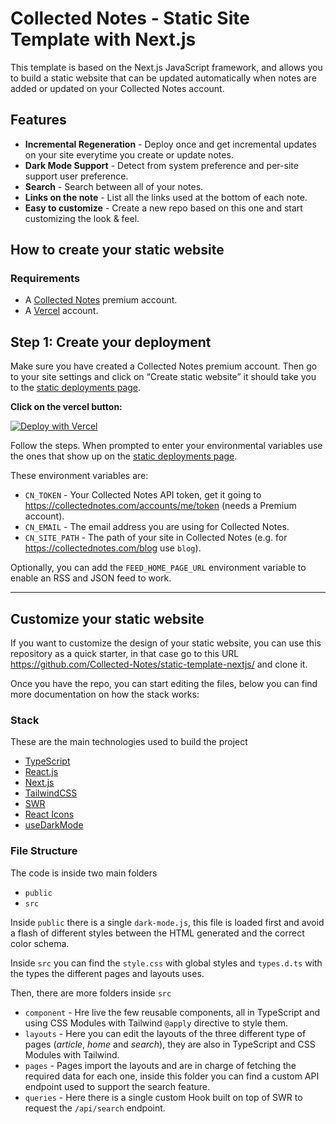 # Collected Notes - Static Site Template with Next.js

This template is based on the Next.js JavaScript framework, and allows you to build a static website that can be updated automatically when notes are added or updated on your Collected Notes account.

## Features

- **Incremental Regeneration** - Deploy once and get incremental updates on your site everytime you create or update notes.
- **Dark Mode Support** - Detect from system preference and per-site support user preference.
- **Search** - Search between all of your notes.
- **Links on the note** - List all the links used at the bottom of each note.
- **Easy to customize** - Create a new repo based on this one and start customizing the look & feel.

## How to create your static website

### Requirements

- A [Collected Notes](https://collectednotes.com/blog/premium) premium account.
- A [Vercel](https://vercel.com) account.

## Step 1: Create your deployment

Make sure you have created a Collected Notes premium account. Then go to your site settings and click on “Create static website” it should take you to the [static deployments page](https://collectednotes.com/sites/static).

**Click on the vercel button:**

[![Deploy with Vercel](https://vercel.com/button)](https://vercel.com/import/git?s=https%3A%2F%2Fgithub.com%2FCollected-Notes%2Fstatic-template-nextjs&env=CN_TOKEN,CN_EMAIL,CN_SITE_PATH&envDescription=These%20variables%2C%20are%20required%20to%20read%20your%20site%20data%20from%20the%20Collected%20Notes%20API.&envLink=https%3A%2F%2Fcollectednotes.com%2Faccounts%2Fme%2Ftoken)

Follow the steps. When prompted to enter your environmental variables use the ones that show up on the [static deployments page](https://collectednotes.com/sites/static).

These environment variables are:

- `CN_TOKEN` - Your Collected Notes API token, get it going to https://collectednotes.com/accounts/me/token (needs a Premium account).
- `CN_EMAIL` - The email address you are using for Collected Notes.
- `CN_SITE_PATH` - The path of your site in Collected Notes (e.g. for https://collectednotes.com/blog use `blog`).

Optionally, you can add the `FEED_HOME_PAGE_URL` environment variable to enable an RSS and JSON feed to work.

---

## Customize your static website

If you want to customize the design of your static website, you can use this repository as a quick starter, in that case go to this URL https://github.com/Collected-Notes/static-template-nextjs/ and clone it.

Once you have the repo, you can start editing the files, below you can find more documentation on how the stack works:

### Stack

These are the main technologies used to build the project

- [TypeScript](https://www.typescriptlang.org)
- [React.js](https://reactjs.org)
- [Next.js](https://nextjs.org)
- [TailwindCSS](https://tailwindcss.com)
- [SWR](https://swr.vercel.app)
- [React Icons](https://react-icons.github.io/react-icons/)
- [useDarkMode](https://github.com/donavon/use-dark-mode)

### File Structure

The code is inside two main folders

- `public`
- `src`

Inside `public` there is a single `dark-mode.js`, this file is loaded first and avoid a flash of different styles between the HTML generated and the correct color schema.

Inside `src` you can find the `style.css` with global styles and `types.d.ts` with the types the different pages and layouts uses.

Then, there are more folders inside `src`

- `component` - Hre live the few reusable components, all in TypeScript and using CSS Modules with Tailwind `@apply` directive to style them.
- `layouts` - Here you can edit the layouts of the three different type of pages (_article_, _home_ and _search_), they are also in TypeScript and CSS Modules with Tailwind.
- `pages` - Pages import the layouts and are in charge of fetching the required data for each one, inside this folder you can find a custom API endpoint used to support the search feature.
- `queries` - Here there is a single custom Hook built on top of SWR to request the `/api/search` endpoint.
